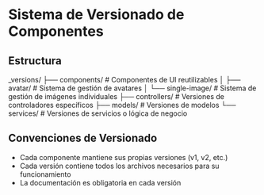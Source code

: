 # Sistema de Versionado de Componentes

## Estructura

_versions/
├── components/        # Componentes de UI reutilizables
│   ├── avatar/       # Sistema de gestión de avatares
│   └── single-image/ # Sistema de gestión de imágenes individuales
├── controllers/      # Versiones de controladores específicos
├── models/          # Versiones de modelos
└── services/        # Versiones de servicios o lógica de negocio

## Convenciones de Versionado

- Cada componente mantiene sus propias versiones (v1, v2, etc.)
- Cada versión contiene todos los archivos necesarios para su funcionamiento
- La documentación es obligatoria en cada versión